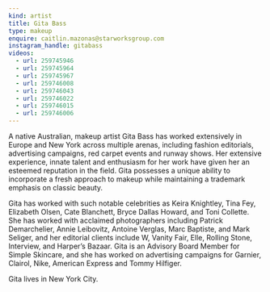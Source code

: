 ```yaml
---
kind: artist
title: Gita Bass
type: makeup
enquire: caitlin.mazonas@starworksgroup.com
instagram_handle: gitabass
videos:
  - url: 259745946
  - url: 259745964
  - url: 259745967
  - url: 259746008
  - url: 259746043
  - url: 259746022
  - url: 259746015
  - url: 259746006
---
```

A native Australian, makeup artist Gita Bass has worked extensively in Europe and New York across multiple arenas, including fashion editorials, advertising campaigns, red carpet events and runway shows. Her extensive experience, innate talent and enthusiasm for her work have given her an esteemed reputation in the field. Gita possesses a unique ability to incorporate a fresh approach to makeup while maintaining a trademark emphasis on classic beauty.

Gita has worked with such notable celebrities as Keira Knightley, Tina Fey, Elizabeth Olsen, Cate Blanchett, Bryce Dallas Howard, and Toni Collette. She has worked with acclaimed photographers including Patrick Demarchelier, Annie Leibovitz, Antoine Verglas, Marc Baptiste, and Mark Seliger, and her editorial clients include W, Vanity Fair, Elle, Rolling Stone, Interview, and Harper’s Bazaar. Gita is an Advisory Board Member for Simple Skincare, and she has worked on advertising campaigns for Garnier, Clairol, Nike, American Express and Tommy Hilfiger.

Gita lives in New York City.
